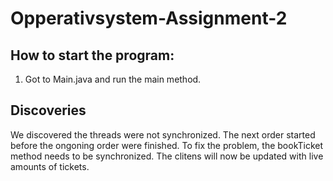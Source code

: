 # Opperativsystem-Assignment-2
## How to start the program:
1. Got to Main.java and run the main method.

## Discoveries
We discovered the threads were not synchronized. The next order started before the ongoning order were finished. To fix the problem, the bookTicket method needs to be synchronized. The clitens will now be updated with live amounts of tickets.
